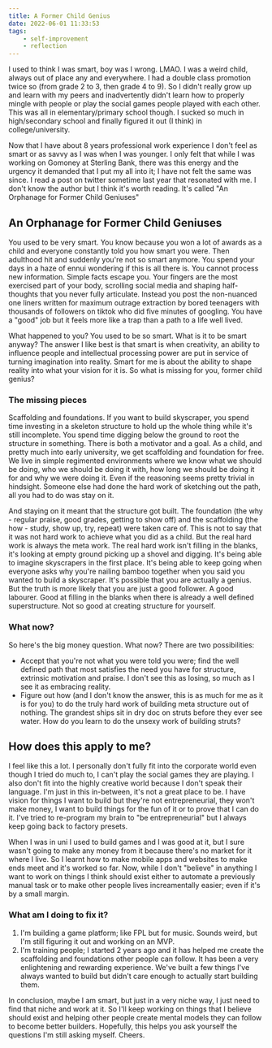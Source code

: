 ```yaml
---
title: A Former Child Genius
date: 2022-06-01 11:33:53
tags: 
    - self-improvement
    - reflection
---
```


I used to think I was smart, boy was I wrong. LMAO. I was a weird child, always out of place any and everywhere. I had a double class promotion twice so (from grade 2 to 3, then grade 4 to 9). So I didn't really grow up and learn with my peers and inadvertently didn't learn how to properly mingle with people or play the social games people played with each other. This was all in elementary/primary school though. I sucked so much in high/secondary school and finally figured it out (I think) in college/university.

Now that I have about 8 years professional work experience I don't feel as smart or as savvy as I was when I was younger. I only felt that while I was working on Gomoney at Sterling Bank, there was this energy and the urgency it demanded that I put my all into it; I have not felt the same was since. I read a post on twitter sometime last year that resonated with me. I don't know the author but I think it's worth reading. It's called "An Orphanage for Former Child Geniuses"

## An Orphanage for Former Child Geniuses
You used to be very smart. You know because you won a lot of awards as a child and everyone constantly told you how smart you were. Then adulthood hit and suddenly you're not so smart anymore. You spend your days in a haze of ennui wondering if this is all there is. You cannot process new information. Simple facts escape you. Your fingers are the most exercised part of your body, scrolling social media and shaping half-thoughts that you never fully articulate. Instead you post the non-nuanced one liners written for maximum outrage extraction by bored teenagers with thousands of followers on tiktok who did five minutes of googling. You have a "good" job but it feels more like a trap than a path to a life well lived. 

What happened to you? You used to be so smart. What is it to be smart anyway? The answer I like best is that smart is when creativity, an ability to influence people and intellectual processing power are put in service of turning imagination into reality. Smart for me is about the ability to shape reality into what your vision for it is. So what is missing for you, former child genius?

### The missing pieces
Scaffolding and foundations. If you want to build skyscraper, you spend time investing in a skeleton structure to hold up the whole thing while it's still incomplete. You spend time digging below the ground to root the structure in something. There is both a motivator and a goal. As a child, and pretty much into early university, we get scaffolding and foundation for free. We live in simple regimented environments where we know what we should be doing, who we should be doing it with, how long we should be doing it for and why we were doing it. Even if the reasoning seems pretty trivial in hindsight. Someone else had done the hard work of sketching out the path, all you had to do was stay on it.

And staying on it meant that the structure got built. The foundation (the why - regular praise, good grades, getting to show off) and the scaffolding (the how - study, show up, try, repeat) were taken care of. This is not to say that it was not hard work to achieve what you did as a child. But the real hard work is always the meta work. The real hard work isn't filling in the blanks, it's looking at empty ground picking up a shovel and digging. It's being able to imagine skyscrapers in the first place. It's being able to keep going when everyone asks why you're nailing bamboo together when you said you wanted to build a skyscraper. It's possible that you are actually a genius. But the truth is more likely that you are just a good follower. A good labourer. Good at filling in the blanks when there is already a well defined superstructure. Not so good at creating structure for yourself.

### What now?
So here's the big money question. What now? There are two possibilities: 
- Accept that you're not what you were told you were; find the well defined path that most satisfies the need you have for structure, extrinsic motivation and praise. I don't see this as losing, so much as I see it as embracing reality.
- Figure out how (and I don't know the answer, this is as much for me as it is for you) to do the truly hard work of building meta structure out of nothing. The grandest ships sit in dry doc on struts before they ever see water. How do you learn to do the unsexy work of building struts?

## How does this apply to me?
I feel like this a lot. I personally don't fully fit into the corporate world even though I tried do much to, I can't play the social games they are playing. I also don't fit into the highly creative world because I don't speak their language. I'm just in this in-between, it's not a great place to be. I have vision for things I want to build but they're not entrepreneurial, they won't make money, I want to build things for the fun of it or to prove that I can do it. I've tried to re-program my brain to "be entrepreneurial" but I always keep going back to factory presets.

When I was in uni I used to build games and I was good at it, but I sure wasn't going to make any money from it because there's no market for it where I live. So I learnt how to make mobile apps and websites to make ends meet and it's worked so far. Now, while I don't "believe" in anything I want to work on things I think should exist either to automate a previously manual task or to make other people lives increamentally easier; even if it's by a small margin.

### What am I doing to fix it?
1. I'm building a game platform; like FPL but for music. Sounds weird, but I'm still figuring it out and working on an MVP. 
2. I'm training people; I started 2 years ago and it has helped me create the scaffolding and foundations other people can follow. It has been a very enlightening and rewarding experience. We've built a few things I've always wanted to build but didn't care enough to actually start building them.

In conclusion, maybe I am smart, but just in a very niche way, I just need to find that niche and work at it. So I'll keep working on things that I believe should exist and helping other people create mental models they can follow to become better builders. Hopefully, this helps you ask yourself the questions I'm still asking myself. Cheers.